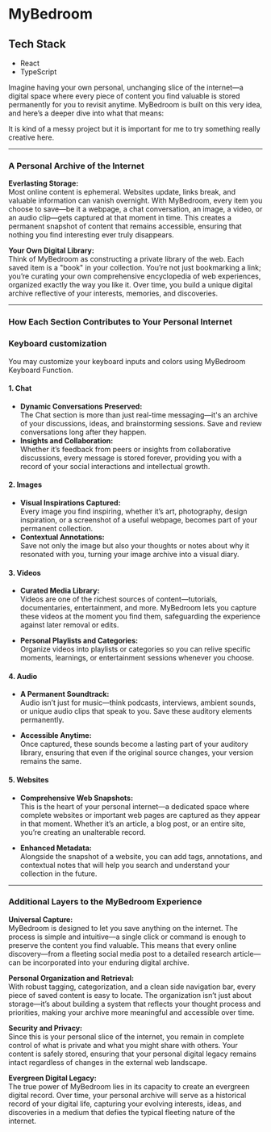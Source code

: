 # MyBedroom

## Tech Stack
- React
- TypeScript
  
Imagine having your own personal, unchanging slice of the internet—a digital space where every piece of content you find valuable is stored permanently for you to revisit anytime. MyBedroom is built on this very idea, and here’s a deeper dive into what that means:

It is kind of a messy project but it is important for me to try something really creative here.

---

### A Personal Archive of the Internet

**Everlasting Storage:**  
Most online content is ephemeral. Websites update, links break, and valuable information can vanish overnight. With MyBedroom, every item you choose to save—be it a webpage, a chat conversation, an image, a video, or an audio clip—gets captured at that moment in time. This creates a permanent snapshot of content that remains accessible, ensuring that nothing you find interesting ever truly disappears.

**Your Own Digital Library:**  
Think of MyBedroom as constructing a private library of the web. Each saved item is a "book" in your collection. You’re not just bookmarking a link; you’re curating your own comprehensive encyclopedia of web experiences, organized exactly the way you like it. Over time, you build a unique digital archive reflective of your interests, memories, and discoveries.

---

### How Each Section Contributes to Your Personal Internet

### Keyboard customization
You may customize your keyboard inputs and colors using MyBedroom Keyboard Function.


#### 1. Chat
- **Dynamic Conversations Preserved:**  
  The Chat section is more than just real-time messaging—it's an archive of your discussions, ideas, and brainstorming sessions. Save and review conversations long after they happen.
- **Insights and Collaboration:**  
  Whether it’s feedback from peers or insights from collaborative discussions, every message is stored forever, providing you with a record of your social interactions and intellectual growth.

#### 2. Images
- **Visual Inspirations Captured:**  
  Every image you find inspiring, whether it’s art, photography, design inspiration, or a screenshot of a useful webpage, becomes part of your permanent collection.
- **Contextual Annotations:**  
  Save not only the image but also your thoughts or notes about why it resonated with you, turning your image archive into a visual diary.

#### 3. Videos
- **Curated Media Library:**  
  Videos are one of the richest sources of content—tutorials, documentaries, entertainment, and more. MyBedroom lets you capture these videos at the moment you find them, safeguarding the experience against later removal or edits.

- **Personal Playlists and Categories:**  
  Organize videos into playlists or categories so you can relive specific moments, learnings, or entertainment sessions whenever you choose.

#### 4. Audio
- **A Permanent Soundtrack:**  
  Audio isn’t just for music—think podcasts, interviews, ambient sounds, or unique audio clips that speak to you. Save these auditory elements permanently.

- **Accessible Anytime:**  
  Once captured, these sounds become a lasting part of your auditory library, ensuring that even if the original source changes, your version remains the same.

#### 5. Websites
- **Comprehensive Web Snapshots:**  
  This is the heart of your personal internet—a dedicated space where complete websites or important web pages are captured as they appear in that moment. Whether it’s an article, a blog post, or an entire site, you’re creating an unalterable record.

- **Enhanced Metadata:**  
  Alongside the snapshot of a website, you can add tags, annotations, and contextual notes that will help you search and understand your collection in the future.

---

### Additional Layers to the MyBedroom Experience

**Universal Capture:**  
MyBedroom is designed to let you save anything on the internet. The process is simple and intuitive—a single click or command is enough to preserve the content you find valuable. This means that every online discovery—from a fleeting social media post to a detailed research article—can be incorporated into your enduring digital archive.

**Personal Organization and Retrieval:**  
With robust tagging, categorization, and a clean side navigation bar, every piece of saved content is easy to locate. The organization isn’t just about storage—it’s about building a system that reflects your thought process and priorities, making your archive more meaningful and accessible over time.

**Security and Privacy:**  
Since this is your personal slice of the internet, you remain in complete control of what is private and what you might share with others. Your content is safely stored, ensuring that your personal digital legacy remains intact regardless of changes in the external web landscape.

**Evergreen Digital Legacy:**  
The true power of MyBedroom lies in its capacity to create an evergreen digital record. Over time, your personal archive will serve as a historical record of your digital life, capturing your evolving interests, ideas, and discoveries in a medium that defies the typical fleeting nature of the internet.
